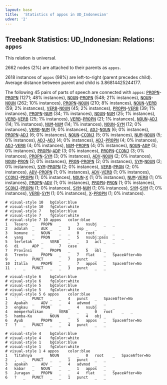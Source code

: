 ```yaml
---
layout: base
title:  'Statistics of appos in UD_Indonesian'
udver: '2'
---
```


## Treebank Statistics: UD_Indonesian: Relations: `appos`

This relation is universal.

2662 nodes (2%) are attached to their parents as `appos`.

2618 instances of `appos` (98%) are left-to-right (parent precedes child).
Average distance between parent and child is 3.86814425244177.

The following 45 pairs of parts of speech are connected with `appos`: <tt><a href="id-pos-PROPN.html">PROPN</a></tt>-<tt><a href="id-pos-PROPN.html">PROPN</a></tt> (1271; 48% instances), <tt><a href="id-pos-NOUN.html">NOUN</a></tt>-<tt><a href="id-pos-PROPN.html">PROPN</a></tt> (548; 21% instances), <tt><a href="id-pos-NOUN.html">NOUN</a></tt>-<tt><a href="id-pos-NOUN.html">NOUN</a></tt> (262; 10% instances), <tt><a href="id-pos-PROPN.html">PROPN</a></tt>-<tt><a href="id-pos-NOUN.html">NOUN</a></tt> (210; 8% instances), <tt><a href="id-pos-NOUN.html">NOUN</a></tt>-<tt><a href="id-pos-VERB.html">VERB</a></tt> (59; 2% instances), <tt><a href="id-pos-VERB.html">VERB</a></tt>-<tt><a href="id-pos-NOUN.html">NOUN</a></tt> (45; 2% instances), <tt><a href="id-pos-PROPN.html">PROPN</a></tt>-<tt><a href="id-pos-VERB.html">VERB</a></tt> (39; 1% instances), <tt><a href="id-pos-PROPN.html">PROPN</a></tt>-<tt><a href="id-pos-NUM.html">NUM</a></tt> (34; 1% instances), <tt><a href="id-pos-NOUN.html">NOUN</a></tt>-<tt><a href="id-pos-NUM.html">NUM</a></tt> (25; 1% instances), <tt><a href="id-pos-VERB.html">VERB</a></tt>-<tt><a href="id-pos-VERB.html">VERB</a></tt> (25; 1% instances), <tt><a href="id-pos-VERB.html">VERB</a></tt>-<tt><a href="id-pos-PROPN.html">PROPN</a></tt> (21; 1% instances), <tt><a href="id-pos-NOUN.html">NOUN</a></tt>-<tt><a href="id-pos-ADJ.html">ADJ</a></tt> (14; 1% instances), <tt><a href="id-pos-NUM.html">NUM</a></tt>-<tt><a href="id-pos-NUM.html">NUM</a></tt> (14; 1% instances), <tt><a href="id-pos-NOUN.html">NOUN</a></tt>-<tt><a href="id-pos-SYM.html">SYM</a></tt> (12; 0% instances), <tt><a href="id-pos-VERB.html">VERB</a></tt>-<tt><a href="id-pos-NUM.html">NUM</a></tt> (9; 0% instances), <tt><a href="id-pos-ADJ.html">ADJ</a></tt>-<tt><a href="id-pos-NOUN.html">NOUN</a></tt> (6; 0% instances), <tt><a href="id-pos-PROPN.html">PROPN</a></tt>-<tt><a href="id-pos-ADJ.html">ADJ</a></tt> (6; 0% instances), <tt><a href="id-pos-NOUN.html">NOUN</a></tt>-<tt><a href="id-pos-CCONJ.html">CCONJ</a></tt> (5; 0% instances), <tt><a href="id-pos-NUM.html">NUM</a></tt>-<tt><a href="id-pos-NOUN.html">NOUN</a></tt> (5; 0% instances), <tt><a href="id-pos-ADJ.html">ADJ</a></tt>-<tt><a href="id-pos-ADJ.html">ADJ</a></tt> (4; 0% instances), <tt><a href="id-pos-ADJ.html">ADJ</a></tt>-<tt><a href="id-pos-PROPN.html">PROPN</a></tt> (4; 0% instances), <tt><a href="id-pos-ADJ.html">ADJ</a></tt>-<tt><a href="id-pos-VERB.html">VERB</a></tt> (4; 0% instances), <tt><a href="id-pos-NUM.html">NUM</a></tt>-<tt><a href="id-pos-PROPN.html">PROPN</a></tt> (4; 0% instances), <tt><a href="id-pos-NOUN.html">NOUN</a></tt>-<tt><a href="id-pos-ADP.html">ADP</a></tt> (3; 0% instances), <tt><a href="id-pos-PROPN.html">PROPN</a></tt>-<tt><a href="id-pos-ADP.html">ADP</a></tt> (3; 0% instances), <tt><a href="id-pos-PROPN.html">PROPN</a></tt>-<tt><a href="id-pos-CCONJ.html">CCONJ</a></tt> (3; 0% instances), <tt><a href="id-pos-PROPN.html">PROPN</a></tt>-<tt><a href="id-pos-SYM.html">SYM</a></tt> (3; 0% instances), <tt><a href="id-pos-ADV.html">ADV</a></tt>-<tt><a href="id-pos-NOUN.html">NOUN</a></tt> (2; 0% instances), <tt><a href="id-pos-NOUN.html">NOUN</a></tt>-<tt><a href="id-pos-PRON.html">PRON</a></tt> (2; 0% instances), <tt><a href="id-pos-PRON.html">PRON</a></tt>-<tt><a href="id-pos-PROPN.html">PROPN</a></tt> (2; 0% instances), <tt><a href="id-pos-SYM.html">SYM</a></tt>-<tt><a href="id-pos-NOUN.html">NOUN</a></tt> (2; 0% instances), <tt><a href="id-pos-SYM.html">SYM</a></tt>-<tt><a href="id-pos-PROPN.html">PROPN</a></tt> (2; 0% instances), <tt><a href="id-pos-VERB.html">VERB</a></tt>-<tt><a href="id-pos-PRON.html">PRON</a></tt> (2; 0% instances), <tt><a href="id-pos-ADV.html">ADV</a></tt>-<tt><a href="id-pos-PROPN.html">PROPN</a></tt> (1; 0% instances), <tt><a href="id-pos-ADV.html">ADV</a></tt>-<tt><a href="id-pos-VERB.html">VERB</a></tt> (1; 0% instances), <tt><a href="id-pos-CCONJ.html">CCONJ</a></tt>-<tt><a href="id-pos-PROPN.html">PROPN</a></tt> (1; 0% instances), <tt><a href="id-pos-NOUN.html">NOUN</a></tt>-<tt><a href="id-pos-X.html">X</a></tt> (1; 0% instances), <tt><a href="id-pos-NUM.html">NUM</a></tt>-<tt><a href="id-pos-VERB.html">VERB</a></tt> (1; 0% instances), <tt><a href="id-pos-PROPN.html">PROPN</a></tt>-<tt><a href="id-pos-ADV.html">ADV</a></tt> (1; 0% instances), <tt><a href="id-pos-PROPN.html">PROPN</a></tt>-<tt><a href="id-pos-PRON.html">PRON</a></tt> (1; 0% instances), <tt><a href="id-pos-SCONJ.html">SCONJ</a></tt>-<tt><a href="id-pos-PROPN.html">PROPN</a></tt> (1; 0% instances), <tt><a href="id-pos-SYM.html">SYM</a></tt>-<tt><a href="id-pos-NUM.html">NUM</a></tt> (1; 0% instances), <tt><a href="id-pos-SYM.html">SYM</a></tt>-<tt><a href="id-pos-SYM.html">SYM</a></tt> (1; 0% instances), <tt><a href="id-pos-VERB.html">VERB</a></tt>-<tt><a href="id-pos-SYM.html">SYM</a></tt> (1; 0% instances), <tt><a href="id-pos-X.html">X</a></tt>-<tt><a href="id-pos-PROPN.html">PROPN</a></tt> (1; 0% instances).


~~~ conllu
# visual-style 10	bgColor:blue
# visual-style 10	fgColor:white
# visual-style 7	bgColor:blue
# visual-style 7	fgColor:white
# visual-style 7 10 appos	color:blue
1	Tesero	_	PROPN	_	_	3	nsubj	_	_
2	adalah	_	AUX	_	_	3	cop	_	_
3	komune	_	NOUN	_	_	0	root	_	_
4	yang	_	PRON	_	_	5	nsubj:pass	_	_
5	terletak	_	VERB	_	_	3	acl	_	_
6	di	_	ADP	_	_	7	case	_	_
7	Provinsi	_	PROPN	_	_	5	obl	_	_
8	Trento	_	PROPN	_	_	7	flat	_	SpaceAfter=No
9	,	_	PUNCT	_	_	7	punct	_	_
10	Italia	_	PROPN	_	_	7	appos	_	SpaceAfter=No
11	.	_	PUNCT	_	_	3	punct	_	_

~~~


~~~ conllu
# visual-style 6	bgColor:blue
# visual-style 6	fgColor:white
# visual-style 5	bgColor:blue
# visual-style 5	fgColor:white
# visual-style 5 6 appos	color:blue
1	``	_	PUNCT	_	_	4	punct	_	SpaceAfter=No
2	Apakah	_	ADV	_	_	4	advmod	_	_
3	engkau	_	PRON	_	_	4	nsubj	_	_
4	memperhatikan	_	VERB	_	_	0	root	_	_
5	hamba-Ku	_	NOUN	_	_	4	obj	_	_
6	Ayub	_	PROPN	_	_	5	appos	_	SpaceAfter=No
7	?	_	PUNCT	_	_	4	punct	_	_

~~~


~~~ conllu
# visual-style 4	bgColor:blue
# visual-style 4	fgColor:white
# visual-style 1	bgColor:blue
# visual-style 1	fgColor:white
# visual-style 1 4 appos	color:blue
1	Titahnya	_	NOUN	_	_	0	root	_	SpaceAfter=No
2	,	_	PUNCT	_	_	1	punct	_	_
3	apakah	_	ADV	_	_	4	advmod	_	_
4	kabar	_	NOUN	_	_	1	appos	_	_
5	Juragan	_	PROPN	_	_	4	flat	_	SpaceAfter=No
6	?	_	PUNCT	_	_	1	punct	_	_

~~~


